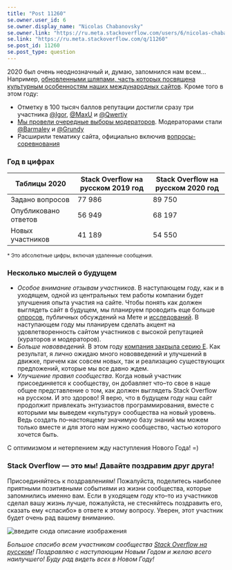 ```yaml
---
title: "Post 11260"
se.owner.user_id: 6
se.owner.display_name: "Nicolas Chabanovsky"
se.owner.link: "https://ru.meta.stackoverflow.com/users/6/nicolas-chabanovsky"
se.link: "https://ru.meta.stackoverflow.com/q/11260"
se.post_id: 11260
se.post_type: question
---
```

<p>2020 был очень неоднозначный и, думаю, запомнился нам всем... Например, <a href="https://stackoverflow.blog/2020/12/15/hat-season-is-on-its-way-join-us-for-winter-bash-2020/">обновленными шляпами, часть которых посвящена культурным особенностям наших международных сайтов</a>.  Кроме того в этом году:</p>
<ul>
<li>Отметку в 100 тысяч баллов репутации достигли сразу три участника <a href="https://ru.meta.stackoverflow.com/q/10242/6">@Igor</a>, <a href="https://ru.meta.stackoverflow.com/q/11053/6">@MaxU</a> и <a href="https://ru.meta.stackoverflow.com/q/10924/6">@Qwertiy</a></li>
<li><a href="https://ru.meta.stackoverflow.com/q/10833/6">Мы провели очередные выборы модераторов</a>. Модераторами стали <a href="https://ru.stackoverflow.com/users/5648/barmaley">@Barmaley</a> и <a href="https://ru.stackoverflow.com/users/186999/grundy">@Grundy</a></li>
<li>Расширили тематику сайта, официально включив <a href="https://ru.stackoverflow.com/help/code-golf">вопросы-соревнования</a></li>
</ul>
<h3>Год в цифрах</h3>
<div class="s-table-container">
<table class="s-table">
<thead>
<tr>
<th>Таблицы 2020</th>
<th>Stack Overflow на русском 2019 год</th>
<th>Stack Overflow на русском 2020 год</th>
</tr>
</thead>
<tbody>
<tr>
<td>Задано вопросов</td>
<td>77 986</td>
<td>89 750</td>
</tr>
<tr>
<td>Опубликовано ответов</td>
<td>56 949</td>
<td>68 197</td>
</tr>
<tr>
<td>Новых участников</td>
<td>41 189</td>
<td>54 550</td>
</tr>
</tbody>
</table>
</div>
<p><sup>* Это абсолютные цифры, включая удаленные сообщения.</sup></p>
<h3>Несколько мыслей о будущем</h3>
<ul>
<li><em>Особое внимание отзывам участников</em>. В наступающем году, как и в уходящем, одной из центральных тем работы компании будет улучшения опыта участия на сайте. Чтобы понять как должен выглядеть сайт в будущем, мы планируем проводить еще больше <a href="https://stackoverflow.blog/survey/">опросов</a>, публичных обсуждений на Мете и <a href="https://stackoverflow.blog/2020/12/18/the-loop-a-community-health-indicator/">исследований</a>. В наступающем году мы планируем сделать акцент на удовлетворенность сайтом участников с высокой репутацией (кураторов и модераторов).</li>
<li><em>Больше нововведений.</em> В этом году <a href="https://stackoverflow.blog/2020/07/28/ceo-quarterly-blog-post-3-series-e-funding/">компания закрыла серию E</a>. Как результат, я лично ожидаю много нововведений и улучшений в движке, причем как совсем новых, так и реализацию существующих предложений, которые мы все давно ждем.</li>
<li><em>Улучшение правил сообщества</em>. Когда новый участник присоединяется к сообществу, он добавляет что–то свое в наше общее представление о том, как должен выглядеть Stack Overflow на русском. И это здорово! Я верю, что в будущем году наш сайт продолжит привлекать энтузиастов программирования, вместе с которыми мы выведем «культуру» сообщества на новый уровень. Ведь создать по–настоящему значимую базу знаний мы можем только вместе и для этого нам нужно сообщество, частью которого хочется быть.</li>
</ul>
<p>С оптимизмом и нетерпением жду наступления Нового Года! =)</p>
<h3>Stack Overflow — это мы! Давайте поздравим друг друга!</h3>
<p>Присоединяйтесь к поздравлениям! Пожалуйста, поделитесь наиболее приятными позитивными событиями из жизни сообщества, которые запомнились именно вам. Если в уходящем году кто–то из участников сделал вашу жизнь лучше, пожалуйста, не стесняйтесь поздравить его, сказать ему «спасибо» в ответе к этому вопросу. Уверен, этот участник будет очень рад вашему вниманию.</p>
<p><img src="https://i.stack.imgur.com/9IKWu.jpg" alt="введите сюда описание изображения" /></p>
<p><em>Большое спасибо всем участникам сообщества <a href="https://ru.stackoverflow.com/">Stack Overflow на русском</a>! Поздравляю с наступающим Новым Годом и желаю всего наилучшего! Буду рад видеть всех в Новом Году!</em></p>
